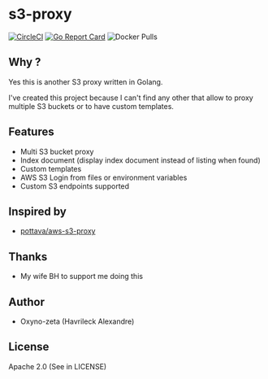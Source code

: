 # s3-proxy

[![CircleCI](https://circleci.com/gh/oxyno-zeta/s3-proxy/tree/master.svg?style=svg)](https://circleci.com/gh/oxyno-zeta/s3-proxy/tree/master) [![Go Report Card](https://goreportcard.com/badge/github.com/oxyno-zeta/s3-proxy)](https://goreportcard.com/report/github.com/oxyno-zeta/s3-proxy) ![Docker Pulls](https://img.shields.io/docker/pulls/oxynozeta/s3-proxy.svg)

## Why ?

Yes this is another S3 proxy written in Golang.

I've created this project because I can't find any other that allow to proxy multiple S3 buckets or to have custom templates.

## Features

- Multi S3 bucket proxy
- Index document (display index document instead of listing when found)
- Custom templates
- AWS S3 Login from files or environment variables
- Custom S3 endpoints supported

## Inspired by

- [pottava/aws-s3-proxy](https://github.com/pottava/aws-s3-proxy)

## Thanks

- My wife BH to support me doing this

## Author

- Oxyno-zeta (Havrileck Alexandre)

## License

Apache 2.0 (See in LICENSE)

